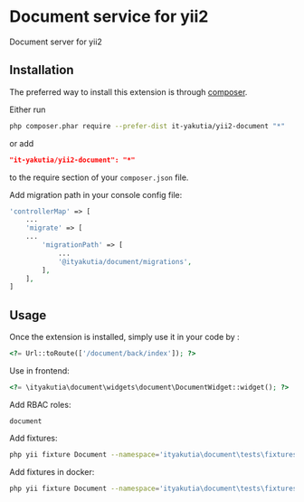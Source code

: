Document service for yii2
=====================
Document server for yii2

Installation
------------

The preferred way to install this extension is through [composer](http://getcomposer.org/download/).

Either run

```sh
php composer.phar require --prefer-dist it-yakutia/yii2-document "*"
```

or add

```json
"it-yakutia/yii2-document": "*"
```

to the require section of your `composer.json` file.

Add migration path in your console config file:

```php
'controllerMap' => [
    ...
    'migrate' => [
    ...
        'migrationPath' => [
            ...
            '@ityakutia/document/migrations',
        ],
    ],
]

```
Usage
-----

Once the extension is installed, simply use it in your code by  :

```php
<?= Url::toRoute(['/document/back/index']); ?>
```

Use in frontend:
```php
<?= \ityakutia\document\widgets\document\DocumentWidget::widget(); ?>
```

Add RBAC roles:

```
document
```

Add fixtures:
```sh
php yii fixture Document --namespace='ityakutia\document\tests\fixtures'
```

Add fixtures in docker:
```sh
php yii fixture Document --namespace='ityakutia\document\tests\fixtures' --interactive=0
```